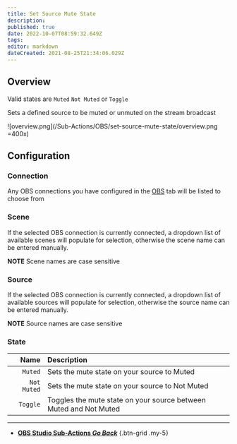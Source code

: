 ```yaml
---
title: Set Source Mute State
description: 
published: true
date: 2022-10-07T08:59:32.649Z
tags: 
editor: markdown
dateCreated: 2021-08-25T21:34:06.029Z
---
```


## Overview
Valid states are `Muted` `Not Muted` or `Toggle`

Sets a defined source to be muted or unmuted on the stream broadcast

![overview.png](/Sub-Actions/OBS/set-source-mute-state/overview.png =400x)

## Configuration
### Connection
Any OBS connections you have configured in the [OBS](/OBS) tab will be listed to choose from

### Scene
If the selected OBS connection is currently connected, a dropdown list of available scenes will populate for selection, otherwise the scene name can be entered manually.

**NOTE** Scene names are case sensitive 

### Source
If the selected OBS connection is currently connected, a dropdown list of available sources will populate for selection, otherwise the source name can be entered manually.

**NOTE** Source names are case sensitive

### State
Name | Description
----:|:------------
`Muted` | Sets the mute state on your source to Muted
`Not Muted` | Sets the mute state on your source to Not Muted
`Toggle` | Toggles the mute state on your source between Muted and Not Muted

---

- [<i class="mdi mdi-chevron-left"></i> **OBS Studio Sub-Actions *Go Back***](/en/Sub-Actions/OBS)
{.btn-grid .my-5}
